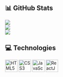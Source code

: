 
  
## 📊 GitHub Stats

![](https://github-readme-stats.vercel.app/api?username=RenanSantos7&theme=default&hide_border=true&include_all_commits=true&count_private=true)<br/>
![](https://github-readme-streak-stats.herokuapp.com/?user=RenanSantos7&theme=defautl&hide_border=true)<br/>
![](https://github-readme-stats.vercel.app/api/top-langs/?username=RenanSantos7&hide_border=true&include_all_commits=true&count_private=true&layout=compact)

## 💻 Technologies
<div>
  <img alt="HTML5" title="HTML5" width="40" src="https://cdn.jsdelivr.net/gh/devicons/devicon/icons/html5/html5-original-wordmark.svg" />
  <img alt="CSS3" title="CSS3" width="40" src="https://cdn.jsdelivr.net/gh/devicons/devicon/icons/css3/css3-original-wordmark.svg" />
  <img alt="JavaScript" title="JavaScript" title="JavaScript" width="40" src="https://cdn.jsdelivr.net/gh/devicons/devicon/icons/javascript/javascript-original.svg" />
  <img title="ReactJS" width="40" src="https://cdn.jsdelivr.net/gh/devicons/devicon/icons/react/react-original.svg" />
  <!--- Para mais ícones buscar em https://devicon.dev/ --->
</div>

